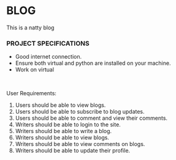 # BLOG
This is a natty blog

### PROJECT SPECIFICATIONS

* Good internet connection.
* Ensure both virtual and python are installed on your machine.
* Work on virtual

<br/>

User Requirements:
1. Users should be able to view blogs.
2. Users should be able to subscribe to blog updates.
3. Users should be able to comment and view their comments.
4. Writers should be able to login to the site.
5. Writers should be able to write a blog.
6. Writers should be able to view blogs.
7. Writers should be able to view comments on blogs.
8. Writers should be able to update their profile.